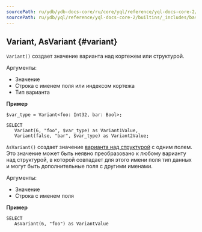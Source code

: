 ```yaml
---
sourcePath: ru/ydb/ydb-docs-core/ru/core/yql/reference/yql-docs-core-2/builtins/_includes/basic/variant.md
sourcePath: ru/ydb/yql/reference/yql-docs-core-2/builtins/_includes/basic/variant.md
---
```

## Variant, AsVariant {#variant}

`Variant()` создает значение варианта над кортежем или структурой.

Аргументы:

* Значение
* Строка с именем поля или индексом кортежа
* Тип варианта

**Пример**
``` yql
$var_type = Variant<foo: Int32, bar: Bool>;

SELECT
   Variant(6, "foo", $var_type) as Variant1Value,
   Variant(false, "bar", $var_type) as Variant2Value;
```

`AsVariant()` создает значение [варианта над структурой](../../../types/containers.md) с одним полем. Это значение может быть неявно преобразовано к любому варианту над структурой, в которой совпадает для этого имени поля тип данных и могут быть дополнительные поля с другими именами.

Аргументы:

* Значение
* Строка с именем поля

**Пример**
``` yql
SELECT
   AsVariant(6, "foo") as VariantValue
```

